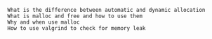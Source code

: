 
    What is the difference between automatic and dynamic allocation
    What is malloc and free and how to use them
    Why and when use malloc
    How to use valgrind to check for memory leak
